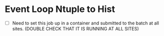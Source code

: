 # Event Loop Ntuple to Hist

- [ ] Need to set this job up in a container and submitted to the batch at all sites. (DOUBLE CHECK THAT IT IS RUNNING AT ALL SITES)

